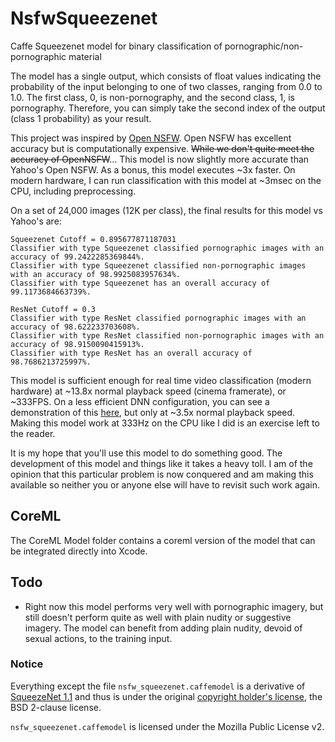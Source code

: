 # NsfwSqueezenet
Caffe Squeezenet model for binary classification of pornographic/non-pornographic material

The model has a single output, which consists of float values indicating the probability of the input belonging to one of two classes, ranging from 0.0 to 1.0. The first class, 0, is non-pornography, and the second class, 1, is pornography. Therefore, you can simply take the second index of the output (class 1 probability) as your result.

This project was inspired by [Open NSFW](https://github.com/yahoo/open_nsfw). Open NSFW has excellent accuracy but is computationally expensive. ~~While we don't quite meet the accuracy of OpenNSFW~~... This model is now slightly more accurate than Yahoo's Open NSFW. As a bonus, this model executes ~3x faster. On modern hardware, I can run classification with this model at ~3msec on the CPU, including preprocessing.

On a set of 24,000 images (12K per class), the final results for this model vs Yahoo's are:

```
Squeezenet Cutoff = 0.895677871187031
Classifier with type Squeezenet classified pornographic images with an accuracy of 99.2422285369844%.
Classifier with type Squeezenet classified non-pornographic images with an accuracy of 98.9925083957634%.
Classifier with type Squeezenet has an overall accuracy of 99.1173684663739%.

ResNet Cutoff = 0.3
Classifier with type ResNet classified pornographic images with an accuracy of 98.622233703608%.
Classifier with type ResNet classified non-pornographic images with an accuracy of 98.9150090415913%.
Classifier with type ResNet has an overall accuracy of 98.7686213725997%.
```

This model is sufficient enough for real time video classification (modern hardware) at ~13.8x normal playback speed (cinema framerate), or ~333FPS. On a less efficient DNN configuration, you can see a demonstration of this [here](https://www.youtube.com/watch?v=UAlVOGf9V1s), but only at ~3.5x normal playback speed. Making this model work at 333Hz on the CPU like I did is an exercise left to the reader.

It is my hope that you'll use this model to do something good. The development of this model and things like it takes a heavy toll. I am of the opinion that this particular problem is now conquered and am making this available so neither you or anyone else will have to revisit such work again.

## CoreML

The CoreML Model folder contains a coreml version of the model that can be integrated directly into Xcode.

## Todo

  - Right now this model performs very well with pornographic imagery, but still doesn't perform quite as well with plain nudity or suggestive imagery. The model can benefit from adding plain nudity, devoid of sexual actions, to the training input.

### Notice  
Everything except the file `nsfw_squeezenet.caffemodel` is a derivative of [SqueezeNet 1.1](https://github.com/DeepScale/SqueezeNet/tree/master/SqueezeNet_v1.1) and thus is under the original [copyright holder's license](https://github.com/DeepScale/SqueezeNet/blob/master/LICENSE), the BSD 2-clause license.

`nsfw_squeezenet.caffemodel` is licensed under the Mozilla Public License v2.
